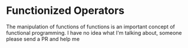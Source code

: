 # Functionized Operators

The manipulation of functions of functions is an important concept of functional programming. I have no idea what I'm talking about, someone please send a PR and help me


